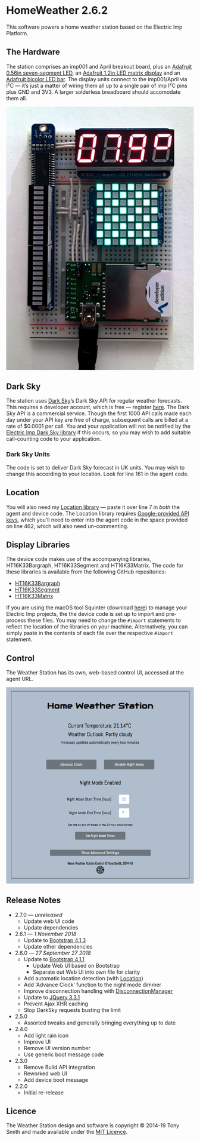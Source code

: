# HomeWeather 2.6.2 #

This software powers a home weather station based on the Electric Imp Platform.

## The Hardware ##

The station comprises an imp001 and April breakout board, plus an [Adafruit 0.56in seven-segment LED](https://www.adafruit.com/products/878), an [Adafruit 1.2in LED matrix display](https://www.adafruit.com/products/1856) and an [Adafruit bicolor LED bar](https://www.adafruit.com/products/1721). The display units connect to the imp001/April via I&sup2;C &mdash; it’s just a matter of wiring them all up to a single pair of imp I&sup2;C pins plus GND and 3V3. A larger solderless breadboard should accomodate them all.

![Weather Station](images/ws.jpg)

## Dark Sky ##

The station uses [Dark Sky](https://darksky.net/)’s Dark Sky API for regular weather forecasts. This requires a developer account, which is free &mdash; register [here](https://darksky.net/dev/register). The Dark Sky API is a commercial service. Though the first 1000 API calls made each day under your API key are free of charge, subsequent calls are billed at a rate of $0.0001 per call. You and your application will not be notified by the [Electric Imp Dark Sky library](https://developer.electricimp.com/libraries/webservices/darksky) if this occurs, so you may wish to add suitable call-counting code to your application.

### Dark Sky Units ###

The code is set to deliver Dark Sky forecast in UK units. You may wish to change this according to your location. Look for line 161 in the agent code.

## Location ##

You will also need my [Location library](https://github.com/smittytone/Location) &mdash; paste it over line 7 in *both* the agent and device code. The Location library requires [Google-provided API keys](https://developers.google.com/maps/documentation/geolocation/intro), which you’ll need to enter into the agent code in the space provided on line 462, which will also need un-commenting.

## Display Libraries ##

The device code makes use of the accompanying libraries, HT16K33Bargraph, HT16K33Segment and HT16K33Matrix. The code for these libraries is available from the following GitHub repositories:

- [HT16K33Bargraph](https://github.com/smittytone/HT16K33Bargraph)
- [HT16K33Segment](https://github.com/smittytone/HT16K33Segment)
- [HT16K33Matrix](https://github.com/smittytone/HT16K33Matrix)

If you are using the macOS tool Squinter (download [here](https://smittytone.github.io/squinter/version2/index.html)) to manage your Electric Imp projects, the the device code is set up to import and pre-process these files. You may need to change the `#import` statements to reflect the location of the libraries on your machine. Alternatively, you can simply paste in the contents of each file over the respective `#import` statement.

## Control ##

The Weather Station has its own, web-based control UI, accessed at the agent URL.

<p align="center"><img src="images/grab01.png" width="800"></p>

## Release Notes ##

- 2.7.0 &mdash; *unreleased*
    - Update web UI code
    - Update dependencies
- 2.6.1 &mdash; *1 November 2018*
    - Update to [Bootstrap 4.1.3](https://getbootstrap.com/)
    - Update other dependencies
- 2.6.0 &mdash; *27 September 27 2018*
    - Update to [Bootstrap 4.1.1](https://getbootstrap.com/)
        - Update Web UI based on Bootstrap
        - Separate out Web UI into own file for clarity
    - Add automatic location detection (with [Location](https://github.com/smittytone/Location))
    - Add ‘Advance Clock’ function to the night mode dimmer
    - Improve disconnection handling with [DisconnectionManager](https://github.com/smittytone/generic/blob/master/disconnect.nut)
    - Update to [JQuery 3.3.1](https://jquery.com)
    - Prevent Ajax XHR caching
    - Stop DarkSky requests busting the limit
- 2.5.0
    - Assorted tweaks and generally bringing everything up to date
- 2.4.0
    - Add light rain icon
    - Improve UI
    - Remove UI version number
    - Use generic boot message code
- 2.3.0
    - Remove Build API integration
    - Reworked web UI
    - Add device boot message
- 2.2.0
    - Initial re-release

## Licence ##

The Weather Station design and software is copyright &copy; 2014-19 Tony Smith and made available under the [MIT Licence](./LICENSE).
